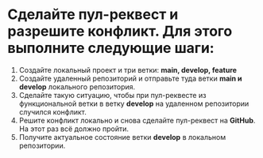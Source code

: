 # Сделайте пул-реквест и разрешите конфликт. Для этого выполните следующие шаги:
1. Создайте локальный проект и три ветки: **main, develop, feature**
2. Создайте удаленный репозиторий и отправьте туда ветки **main и develop** локального репозитория.
3. Сделайте такую ситуацию, чтобы при пул-реквесте из функциональной ветки в ветку **develop** на удаленном репозитории случился конфликт.
4. Решите конфликт локально и снова сделайте пул-реквест на **GitHub**. На этот раз всё должно пройти.
5. Получите актуальное состояние ветки **develop** в локальном репозитории.